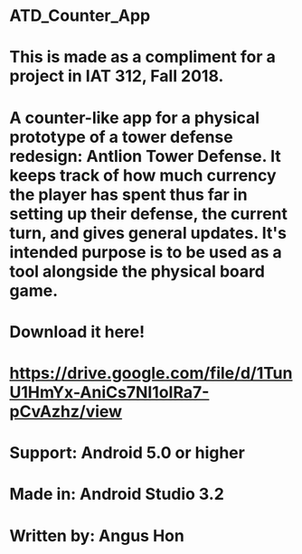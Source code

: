 # ATD_Counter_App

# This is made as a compliment for a project in IAT 312, Fall 2018.
# A counter-like app for a physical prototype of a tower defense redesign: Antlion Tower Defense. It keeps track of how much currency the player has spent thus far in setting up their defense, the current turn, and gives general updates. It's intended purpose is to be used as a tool alongside the physical board game.

# Download it here!
# https://drive.google.com/file/d/1TunU1HmYx-AniCs7NI1oIRa7-pCvAzhz/view

# Support: Android 5.0 or higher
# Made in: Android Studio 3.2

# Written by: Angus Hon
